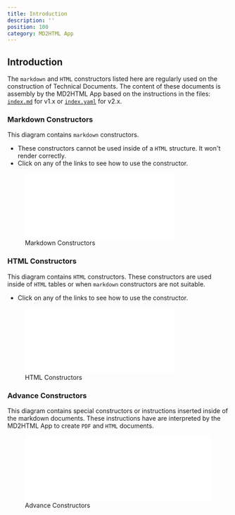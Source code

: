 ```yaml
---
title: Introduction
description: ''
position: 100
category: MD2HTML App
---
```


## Introduction

The `markdown` and `HTML` constructors listed here are regularly used on the construction of Technical Documents. The content of these documents is assembly by the MD2HTML App based on the instructions in the files: [`index.md`](/md2html-setup#md2html-v1x) for v1.x or [`index.yaml`](/md2html-setup#md2html-v2x) for v2.x.

### Markdown Constructors
This diagram contains `markdown` constructors.
* These constructors cannot be used inside of a `HTML` structure. It won't render correctly.
* Click on any of the links to see how to use the constructor.

<figure>
<embed style="width: 80%" src="images/md-basic-constr.svg" alt="Markdown Constructors">
    <figcaption>Markdown Constructors</figcaption>
</figure>

### HTML Constructors
This diagram contains `HTML` constructors. These constructors are used inside of `HTML` tables or when `markdown` constructors are not suitable.
* Click on any of the links to see how to use the constructor.

<figure>
<embed style="width: 80%" src="images/extended-constr-graph.drawio.svg" alt="HTLM Constructors">
    <figcaption>HTML Constructors</figcaption>
</figure>

### Advance Constructors
This diagram contains special constructors or instructions inserted inside of the markdown documents. These instructions have are interpreted by the MD2HTML App to create `PDF` and `HTML` documents.

<figure>
<embed style="width: 100%" src="images/md2html-example.svg" alt="Advance Constructors">
    <figcaption>Advance Constructors</figcaption>
</figure>